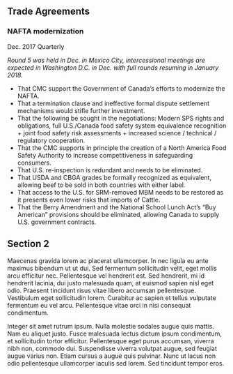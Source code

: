 ## Trade Agreements

### NAFTA modernization

Dec. 2017 Quarterly

*Round 5 was held in Dec. in Mexico City, intercessional meetings are expected in Washington D.C. in Dec. with full rounds resuming in January 2018.*

- That CMC support the Government of Canada’s efforts to modernize the NAFTA.
- That a termination clause and ineffective formal dispute settlement mechanisms would stifle further investment.
- That the following be sought in the negotiations: Modern SPS rights and obligations, full U.S./Canada food safety system equivalence recognition + joint food safety risk assessments + increased science / technical / regulatory cooperation.
- That the CMC supports in principle the creation of a North America Food Safety Authority to increase competitiveness in safeguarding consumers.
- That U.S. re-inspection is redundant and needs to be eliminated.
- That USDA and CBGA grades be formally recognized as equivalent, allowing beef to be sold in both countries with either label.
- That access to the U.S. for SRM-removed MBM needs to be restored as it presents even lower risks that imports of Cattle.
- That the Berry Amendment and the National School Lunch Act’s “Buy American” provisions should be eliminated, allowing Canada to supply U.S. government contracts.

## Section 2

Maecenas gravida lorem ac placerat ullamcorper. In nec ligula eu ante maximus bibendum ut ut dui. Sed fermentum sollicitudin velit, eget mollis arcu efficitur nec. Pellentesque vel hendrerit est. Sed hendrerit, mi id hendrerit lacinia, dui justo malesuada quam, at euismod sapien nisl eget odio. Praesent tincidunt risus vitae libero accumsan pellentesque. Vestibulum eget sollicitudin lorem. Curabitur ac sapien et tellus vulputate fermentum eu vel arcu. Pellentesque vitae orci in nisi consequat condimentum.

Integer sit amet rutrum ipsum. Nulla molestie sodales augue quis mattis. Nam eu aliquet justo. Fusce malesuada lectus dictum ipsum condimentum, et sollicitudin tortor efficitur. Pellentesque eget purus accumsan, viverra nibh non, commodo dui. Suspendisse viverra volutpat augue, sed feugiat augue varius non. Etiam cursus a augue quis pulvinar. Nunc ut lacus non odio pellentesque ullamcorper iaculis sed lorem. Sed tincidunt tempor eros.
